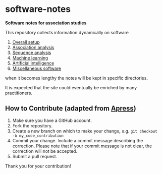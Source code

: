 # software-notes

**Software notes for association studies**

This repository collects information dynamically on software

1. [Overall setup](overall)
2. [Association analysis](association.md)
3. [Sequence analysis](seq.md)
4. [Machine learning](ML.md)
5. [Artificial intelligence](AI.md)
6. [Miscellaneous software](misc.md)

when it becomes lengthy the notes will be kept in specific directories.

It is expected that the site could eventually be enriched by many practitioners.

## How to Contribute (adapted from [Apress](https://github.com/apress))

1. Make sure you have a GitHub account.
2. Fork the repository.
3. Create a new branch on which to make your change, e.g. 
`git checkout -b my_code_contribution`
4. Commit your change. Include a commit message describing the correction. Please note that if your commit message is not clear, the correction will not be accepted.
5. Submit a pull request.

Thank you for your contribution!

